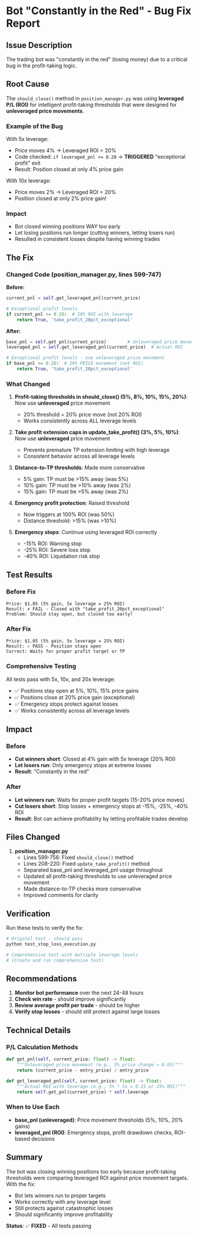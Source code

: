 # Bot "Constantly in the Red" - Bug Fix Report

## Issue Description
The trading bot was "constantly in the red" (losing money) due to a critical bug in the profit-taking logic.

## Root Cause
The `should_close()` method in `position_manager.py` was using **leveraged P/L (ROI)** for intelligent profit-taking thresholds that were designed for **unleveraged price movements**.

### Example of the Bug
With 5x leverage:
- Price moves 4% → Leveraged ROI = 20%
- Code checked: `if leveraged_pnl >= 0.20` → **TRIGGERED** "exceptional profit" exit
- Result: Position closed at only 4% price gain

With 10x leverage:
- Price moves 2% → Leveraged ROI = 20%
- Position closed at only 2% price gain!

### Impact
- Bot closed winning positions WAY too early
- Let losing positions run longer (cutting winners, letting losers run)
- Resulted in consistent losses despite having winning trades

## The Fix

### Changed Code (position_manager.py, lines 599-747)

**Before:**
```python
current_pnl = self.get_leveraged_pnl(current_price)

# Exceptional profit levels
if current_pnl >= 0.20:  # 20% ROI with leverage
    return True, 'take_profit_20pct_exceptional'
```

**After:**
```python
base_pnl = self.get_pnl(current_price)        # Unleveraged price movement
leveraged_pnl = self.get_leveraged_pnl(current_price)  # Actual ROI

# Exceptional profit levels - use unleveraged price movement
if base_pnl >= 0.20:  # 20% PRICE movement (not ROI)
    return True, 'take_profit_20pct_exceptional'
```

### What Changed

1. **Profit-taking thresholds in should_close() (5%, 8%, 10%, 15%, 20%)**: Now use **unleveraged** price movement
   - 20% threshold = 20% price move (not 20% ROI)
   - Works consistently across ALL leverage levels

2. **Take profit extension caps in update_take_profit() (3%, 5%, 10%)**: Now use **unleveraged** price movement
   - Prevents premature TP extension limiting with high leverage
   - Consistent behavior across all leverage levels

3. **Distance-to-TP thresholds**: Made more conservative
   - 5% gain: TP must be >15% away (was 5%)
   - 10% gain: TP must be >10% away (was 2%)
   - 15% gain: TP must be >5% away (was 2%)

4. **Emergency profit protection**: Raised threshold
   - Now triggers at 100% ROI (was 50%)
   - Distance threshold: >15% (was >10%)

5. **Emergency stops**: Continue using leveraged ROI correctly
   - -15% ROI: Warning stop
   - -25% ROI: Severe loss stop
   - -40% ROI: Liquidation risk stop

## Test Results

### Before Fix
```
Price: $1.05 (5% gain, 5x leverage = 25% ROI)
Result: ✗ FAIL - Closed with "take_profit_20pct_exceptional"
Problem: Should stay open, but closed too early!
```

### After Fix
```
Price: $1.05 (5% gain, 5x leverage = 25% ROI)
Result: ✓ PASS - Position stays open
Correct: Waits for proper profit target or TP
```

### Comprehensive Testing
All tests pass with 5x, 10x, and 20x leverage:
- ✅ Positions stay open at 5%, 10%, 15% price gains
- ✅ Positions close at 20% price gain (exceptional)
- ✅ Emergency stops protect against losses
- ✅ Works consistently across all leverage levels

## Impact

### Before
- **Cut winners short**: Closed at 4% gain with 5x leverage (20% ROI)
- **Let losers run**: Only emergency stops at extreme losses
- **Result**: "Constantly in the red"

### After
- **Let winners run**: Waits for proper profit targets (15-20% price moves)
- **Cut losers short**: Stop losses + emergency stops at -15%, -25%, -40% ROI
- **Result**: Bot can achieve profitability by letting profitable trades develop

## Files Changed

1. **position_manager.py** 
   - Lines 599-756: Fixed `should_close()` method
   - Lines 208-220: Fixed `update_take_profit()` method
   - Separated base_pnl and leveraged_pnl usage throughout
   - Updated all profit-taking thresholds to use unleveraged price movement
   - Made distance-to-TP checks more conservative
   - Improved comments for clarity

## Verification

Run these tests to verify the fix:
```bash
# Original test - should pass
python test_stop_loss_execution.py

# Comprehensive test with multiple leverage levels
# (Create and run comprehensive test)
```

## Recommendations

1. **Monitor bot performance** over the next 24-48 hours
2. **Check win rate** - should improve significantly
3. **Review average profit per trade** - should be higher
4. **Verify stop losses** - should still protect against large losses

## Technical Details

### P/L Calculation Methods

```python
def get_pnl(self, current_price: float) -> float:
    """Unleveraged price movement (e.g., 5% price change = 0.05)"""
    return (current_price - entry_price) / entry_price

def get_leveraged_pnl(self, current_price: float) -> float:
    """Actual ROI with leverage (e.g., 5% * 5x = 0.25 or 25% ROI)"""
    return self.get_pnl(current_price) * self.leverage
```

### When to Use Each

- **base_pnl (unleveraged)**: Price movement thresholds (5%, 10%, 20% gains)
- **leveraged_pnl (ROI)**: Emergency stops, profit drawdown checks, ROI-based decisions

## Summary

The bot was closing winning positions too early because profit-taking thresholds were comparing leveraged ROI against price movement targets. With the fix:
- Bot lets winners run to proper targets
- Works correctly with any leverage level
- Still protects against catastrophic losses
- Should significantly improve profitability

**Status**: ✅ **FIXED** - All tests passing
